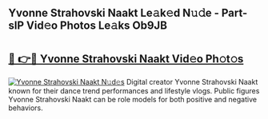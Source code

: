 ## Yvonne Strahovski Naakt Le𝚊k𝚎d N𝚞𝚍e - Part-slP Vid𝚎o Photos Le𝚊ks Ob9JB

# <h2><a href="http://fb3jq88.evod.top/?m=Yvonne+Strahovski+Naakt">🔗 👉🔴 Yvonne Strahovski Naakt Vid𝚎o Ph𝚘t𝚘s</a></h2>

[![Yvonne Strahovski Naakt N𝚞d𝚎s](https://i.imgur.com/8V9OHl7.gif)](http://fb3jq88.evod.top/?m=Yvonne+Strahovski+Naakt)
Digital creator Yvonne Strahovski Naakt known for their dance trend performances and lifestyle vlogs. Public figures Yvonne Strahovski Naakt can be role models for both positive and negative behaviors. 
